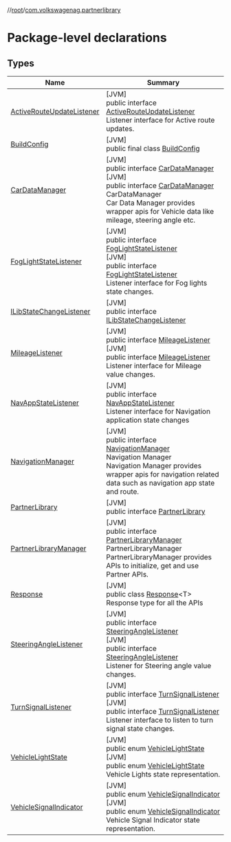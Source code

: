 //[root](../../index.md)/[com.volkswagenag.partnerlibrary](index.md)

# Package-level declarations

## Types

| Name | Summary |
|---|---|
| [ActiveRouteUpdateListener](-active-route-update-listener/index.md) | [JVM]<br>public interface [ActiveRouteUpdateListener](-active-route-update-listener/index.md)<br>Listener interface for Active route updates. |
| [BuildConfig](-build-config/index.md) | [JVM]<br>public final class [BuildConfig](-build-config/index.md) |
| [CarDataManager](-car-data-manager/index.md) | [JVM]<br>public interface [CarDataManager](-car-data-manager/index.md)<br>[JVM]<br>public interface [CarDataManager](-car-data-manager/index.md)<br>CarDataManager<br> Car Data Manager provides wrapper apis for Vehicle data like mileage, steering angle etc. |
| [FogLightStateListener](-fog-light-state-listener/index.md) | [JVM]<br>public interface [FogLightStateListener](-fog-light-state-listener/index.md)<br>[JVM]<br>public interface [FogLightStateListener](-fog-light-state-listener/index.md)<br>Listener interface for Fog lights state changes. |
| [ILibStateChangeListener](-i-lib-state-change-listener/index.md) | [JVM]<br>public interface [ILibStateChangeListener](-i-lib-state-change-listener/index.md) |
| [MileageListener](-mileage-listener/index.md) | [JVM]<br>public interface [MileageListener](-mileage-listener/index.md)<br>[JVM]<br>public interface [MileageListener](-mileage-listener/index.md)<br>Listener interface for Mileage value changes. |
| [NavAppStateListener](-nav-app-state-listener/index.md) | [JVM]<br>public interface [NavAppStateListener](-nav-app-state-listener/index.md)<br>Listener interface for Navigation application state changes |
| [NavigationManager](-navigation-manager/index.md) | [JVM]<br>public interface [NavigationManager](-navigation-manager/index.md)<br>Navigation Manager<br> Navigation Manager provides wrapper apis for navigation related data such as navigation app state and route. |
| [PartnerLibrary](-partner-library/index.md) | [JVM]<br>public interface [PartnerLibrary](-partner-library/index.md) |
| [PartnerLibraryManager](-partner-library-manager/index.md) | [JVM]<br>public interface [PartnerLibraryManager](-partner-library-manager/index.md)<br>PartnerLibraryManager<br> PartnerLibraryManager provides APIs to initialize, get and use Partner APIs. |
| [Response](-response/index.md) | [JVM]<br>public class [Response](-response/index.md)&lt;T&gt;<br>Response type for all the APIs |
| [SteeringAngleListener](-steering-angle-listener/index.md) | [JVM]<br>public interface [SteeringAngleListener](-steering-angle-listener/index.md)<br>[JVM]<br>public interface [SteeringAngleListener](-steering-angle-listener/index.md)<br>Listener for Steering angle value changes. |
| [TurnSignalListener](-turn-signal-listener/index.md) | [JVM]<br>public interface [TurnSignalListener](-turn-signal-listener/index.md)<br>[JVM]<br>public interface [TurnSignalListener](-turn-signal-listener/index.md)<br>Listener interface to listen to turn signal state changes. |
| [VehicleLightState](-vehicle-light-state/index.md) | [JVM]<br>public enum [VehicleLightState](-vehicle-light-state/index.md)<br>[JVM]<br>public enum [VehicleLightState](-vehicle-light-state/index.md)<br>Vehicle Lights state representation. |
| [VehicleSignalIndicator](-vehicle-signal-indicator/index.md) | [JVM]<br>public enum [VehicleSignalIndicator](-vehicle-signal-indicator/index.md)<br>[JVM]<br>public enum [VehicleSignalIndicator](-vehicle-signal-indicator/index.md)<br>Vehicle Signal Indicator state representation. |
